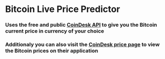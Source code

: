 # Bitcoin Live Price Predictor

### Uses the free and public [CoinDesk API](https://www.coindesk.com/coindesk-api) to give you the Bitcoin current price in currency of your choice
### Additionaly you can also visit the [CoinDesk price page](https://www.coindesk.com/price/bitcoin) to view the Bitcoin prices on their application
